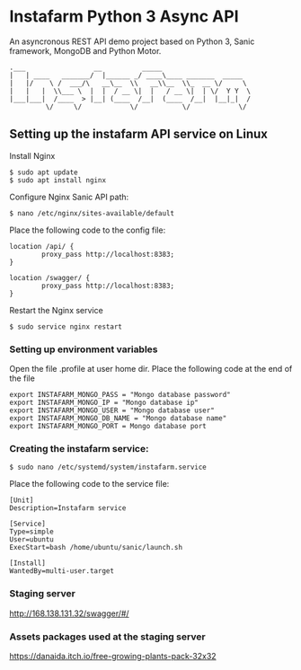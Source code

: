 # Instafarm Python 3 Async API

An asyncronous REST API demo project based on Python 3, Sanic framework, MongoDB and Python Motor. 
```
.___                 __          _____                      
|   | ____   _______/  |______ _/ ____\____ _______  _____  
|   |/    \ /  ___/\   __\__  \\   __\\__  \\_  __ \/     \ 
|   |   |  \\___ \  |  |  / __ \|  |   / __ \|  | \/  Y Y  \
|___|___|  /____  > |__| (____  /__|  (____  /__|  |__|_|  /
         \/     \/            \/           \/            \/
```

## Setting up the instafarm API service on Linux

Install Nginx
```
$ sudo apt update
$ sudo apt install nginx
```
Configure Nginx Sanic API path:
```
$ nano /etc/nginx/sites-available/default
```

Place the following code to the config file:
```
location /api/ {
        proxy_pass http://localhost:8383;
}

location /swagger/ {
        proxy_pass http://localhost:8383;
}
```
Restart the Nginx service
```
$ sudo service nginx restart
```

### Setting up environment variables
Open the file .profile at user home dir.
Place the following code at the end of the file
```
export INSTAFARM_MONGO_PASS = "Mongo database password"
export INSTAFARM_MONGO_IP = "Mongo database ip"
export INSTAFARM_MONGO_USER = "Mongo database user"
export INSTAFARM_MONGO_DB_NAME = "Mongo database name"
export INSTAFARM_MONGO_PORT = Mongo database port
```

### Creating the instafarm service:
```
$ sudo nano /etc/systemd/system/instafarm.service
```
Place the following code to the service file:
```
[Unit]
Description=Instafarm service

[Service]
Type=simple
User=ubuntu
ExecStart=bash /home/ubuntu/sanic/launch.sh

[Install]
WantedBy=multi-user.target
```

### Staging server
http://168.138.131.32/swagger/#/

### Assets packages used at the staging server
https://danaida.itch.io/free-growing-plants-pack-32x32

